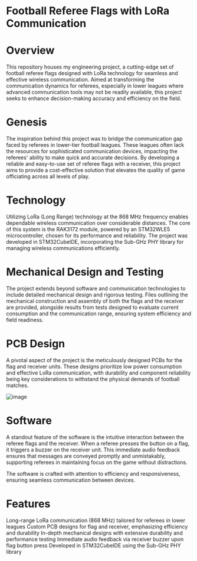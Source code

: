 # Football Referee Flags with LoRa Communication
# Overview
This repository houses my engineering project, a cutting-edge set of football referee flags designed with LoRa technology for seamless and effective wireless communication. Aimed at transforming the communication dynamics for referees, especially in lower leagues where advanced communication tools may not be readily available, this project seeks to enhance decision-making accuracy and efficiency on the field.

# Genesis
The inspiration behind this project was to bridge the communication gap faced by referees in lower-tier football leagues. These leagues often lack the resources for sophisticated communication devices, impacting the referees' ability to make quick and accurate decisions. By developing a reliable and easy-to-use set of referee flags with a receiver, this project aims to provide a cost-effective solution that elevates the quality of game officiating across all levels of play.

# Technology
Utilizing LoRa (Long Range) technology at the 868 MHz frequency enables dependable wireless communication over considerable distances. The core of this system is the RAK3172 module, powered by an STM32WLE5 microcontroller, chosen for its performance and reliability. The project was developed in STM32CubeIDE, incorporating the Sub-GHz PHY library for managing wireless communications efficiently.

# Mechanical Design and Testing
The project extends beyond software and communication technologies to include detailed mechanical design and rigorous testing. Files outlining the mechanical construction and assembly of both the flags and the receiver are provided, alongside results from tests designed to evaluate current consumption and the communication range, ensuring system efficiency and field readiness.

# PCB Design
A pivotal aspect of the project is the meticulously designed PCBs for the flag and receiver units. These designs prioritize low power consumption and effective LoRa communication, with durability and component reliability being key considerations to withstand the physical demands of football matches.

![image](https://github.com/KMedon/Football-Referee-Flags-with-LoRa-Communication/assets/115714477/bf74e438-9cad-427d-9a8c-848fea43c87e)


# Software
A standout feature of the software is the intuitive interaction between the referee flags and the receiver. When a referee presses the button on a flag, it triggers a buzzer on the receiver unit. This immediate audio feedback ensures that messages are conveyed promptly and unmistakably, supporting referees in maintaining focus on the game without distractions.

The software is crafted with attention to efficiency and responsiveness, ensuring seamless communication between devices. 

# Features
Long-range LoRa communication (868 MHz) tailored for referees in lower leagues
Custom PCB designs for flag and receiver, emphasizing efficiency and durability
In-depth mechanical designs with extensive durability and performance testing
Immediate audio feedback via receiver buzzer upon flag button press
Developed in STM32CubeIDE using the Sub-GHz PHY library
